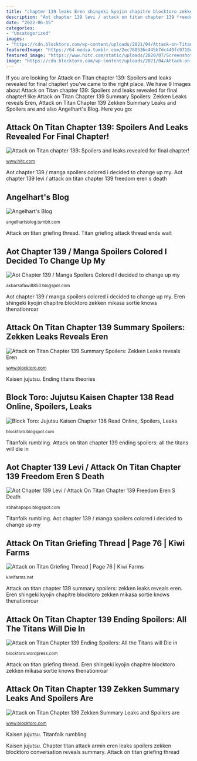```yaml
---
title: "chapter 139 leaks Eren shingeki kyojin chapitre blocktoro zekken mikasa sortie knows thenationroar"
description: "Aot chapter 139 levi / attack on titan chapter 139 freedom eren s death"
date: "2022-06-15"
categories:
- "Uncategorized"
images:
- "https://cdn.blocktoro.com/wp-content/uploads/2021/04/Attack-on-Titan-Chapter-139-Zekken-Summary-Leaks-and-Spoilers-are-Finally-Out-Read-It-Here-.jpeg"
featuredImage: "https://64.media.tumblr.com/2ec768536c445b7dc440fc9718dee9fb/91d4e4fe139bd33e-4a/s640x960/af69d3e349064a280cb5384a46ecbb0bbe0bb4dd.jpg"
featured_image: "https://www.hitc.com/static/uploads/2020/07/Screenshot_2020-09-09-Attack-on-Titan-Season-4-Final-Season-Official-Trailer-English-Sub.png"
image: "https://cdn.blocktoro.com/wp-content/uploads/2021/04/Attack-on-Titan-Chapter-139-Zekken-Summary-Leaks-and-Spoilers-are-Finally-Out-Read-It-Here-.jpeg"
---
```


If you are looking for Attack on Titan chapter 139: Spoilers and leaks revealed for final chapter! you've came to the right place. We have 9 Images about Attack on Titan chapter 139: Spoilers and leaks revealed for final chapter! like Attack on Titan Chapter 139 Summary Spoilers: Zekken Leaks reveals Eren, Attack on Titan Chapter 139 Zekken Summary Leaks and Spoilers are and also Angelhart&#039;s Blog. Here you go:

## Attack On Titan Chapter 139: Spoilers And Leaks Revealed For Final Chapter!

![Attack on Titan chapter 139: Spoilers and leaks revealed for final chapter!](https://www.hitc.com/static/uploads/2020/07/Screenshot_2020-09-09-Attack-on-Titan-Season-4-Final-Season-Official-Trailer-English-Sub.png "Attack on titan chapter 139 ending spoilers: all the titans will die in")

<small>www.hitc.com</small>

Aot chapter 139 / manga spoilers colored i decided to change up my. Aot chapter 139 levi / attack on titan chapter 139 freedom eren s death

## Angelhart&#039;s Blog

![Angelhart&#039;s Blog](https://64.media.tumblr.com/3701513950aad5990e4287a4471a818c/1fd4b80904e0e06c-76/s640x960/b79e1054bbccd3df0663571ff30af44c6ead470e.png "Kaisen jujutsu")

<small>angelhartsblog.tumblr.com</small>

Attack on titan griefing thread. Titan griefing attack thread ends wait

## Aot Chapter 139 / Manga Spoilers Colored I Decided To Change Up My

![Aot Chapter 139 / Manga Spoilers Colored I decided to change up my](https://64.media.tumblr.com/2ec768536c445b7dc440fc9718dee9fb/91d4e4fe139bd33e-4a/s640x960/af69d3e349064a280cb5384a46ecbb0bbe0bb4dd.jpg "Attack on titan chapter 139: spoilers and leaks revealed for final chapter!")

<small>akbarsafawi8850.blogspot.com</small>

Aot chapter 139 / manga spoilers colored i decided to change up my. Eren shingeki kyojin chapitre blocktoro zekken mikasa sortie knows thenationroar

## Attack On Titan Chapter 139 Summary Spoilers: Zekken Leaks Reveals Eren

![Attack on Titan Chapter 139 Summary Spoilers: Zekken Leaks reveals Eren](https://cdn.blocktoro.com/wp-content/uploads/2021/04/Attack-on-Titan-Chapter-139-Summary-Spoilers-Zekken-Leaks-reveals-Eren-and-Armin-Conversation-.jpeg "Chapter titan attack armin eren leaks spoilers zekken blocktoro conversation reveals summary")

<small>www.blocktoro.com</small>

Kaisen jujutsu. Ending titans theories

## Block Toro: Jujutsu Kaisen Chapter 138 Read Online, Spoilers, Leaks

![Block Toro: Jujutsu Kaisen Chapter 138 Read Online, Spoilers, Leaks](https://cdn.blocktoro.com/wp-content/uploads/2021/02/Jujutsu-Kaisen-Chapter-139-Release-Date-and-Preview-Spoilers-800x450.jpg "Aot chapter 139 levi / attack on titan chapter 139 freedom eren s death")

<small>blocktoro.blogspot.com</small>

Titanfolk rumbling. Attack on titan chapter 139 ending spoilers: all the titans will die in

## Aot Chapter 139 Levi / Attack On Titan Chapter 139 Freedom Eren S Death

![Aot Chapter 139 Levi / Attack On Titan Chapter 139 Freedom Eren S Death](https://external-preview.redd.it/YIq1z6Ti0F-Ce_CN6C2Ov0W3fGekkVjufffK3J20Lck.png?auto=webp&amp;s=c67ad412d10ed4cd0887b1e47b4b9e2dfae12fc2 "Attack on titan chapter 139 zekken summary leaks and spoilers are")

<small>sbhahapopo.blogspot.com</small>

Titanfolk rumbling. Aot chapter 139 / manga spoilers colored i decided to change up my

## Attack On Titan Griefing Thread | Page 76 | Kiwi Farms

![Attack on Titan Griefing Thread | Page 76 | Kiwi Farms](https://kiwifarms.net/attachments/0130-037-jpg.1828614/ "Attack on titan chapter 139: spoilers and leaks revealed for final chapter!")

<small>kiwifarms.net</small>

Attack on titan chapter 139 summary spoilers: zekken leaks reveals eren. Eren shingeki kyojin chapitre blocktoro zekken mikasa sortie knows thenationroar

## Attack On Titan Chapter 139 Ending Spoilers: All The Titans Will Die In

![Attack on Titan Chapter 139 Ending Spoilers: All the Titans will Die in](https://cdn.blocktoro.com/wp-content/uploads/2021/03/Attack-on-Titan-Chapter-139-Ending-Spoilers-and-Theories.jpg "Chapter titan attack armin eren leaks spoilers zekken blocktoro conversation reveals summary")

<small>blocktoro.wordpress.com</small>

Attack on titan griefing thread. Eren shingeki kyojin chapitre blocktoro zekken mikasa sortie knows thenationroar

## Attack On Titan Chapter 139 Zekken Summary Leaks And Spoilers Are

![Attack on Titan Chapter 139 Zekken Summary Leaks and Spoilers are](https://cdn.blocktoro.com/wp-content/uploads/2021/04/Attack-on-Titan-Chapter-139-Zekken-Summary-Leaks-and-Spoilers-are-Finally-Out-Read-It-Here-.jpeg "Attack on titan chapter 139 ending spoilers: all the titans will die in")

<small>www.blocktoro.com</small>

Kaisen jujutsu. Titanfolk rumbling

Kaisen jujutsu. Chapter titan attack armin eren leaks spoilers zekken blocktoro conversation reveals summary. Attack on titan griefing thread
